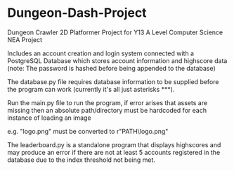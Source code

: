 # Dungeon-Dash-Project
Dungeon Crawler 2D Platformer Project for Y13 A Level Computer Science NEA Project

Includes an account creation and login system connected with a PostgreSQL Database which stores account information and highscore data (note: The password is hashed before being appended to the database) 

The database.py file requires database information to be supplied before the program can work (currently it's all just asterisks ***). 

Run the main.py file to run the program, if error arises that assets are missing then an absolute path/directory must be hardcoded for each instance of loading an image 

e.g. 
"logo.png" must be converted to r"PATH\logo.png"

The leaderboard.py is a standalone program that displays highscores and may produce an error if there are not at least 5 accounts registered in the database due to the index threshold not being met.

